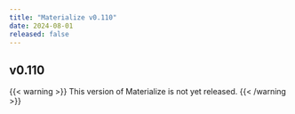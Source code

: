 ```yaml
---
title: "Materialize v0.110"
date: 2024-08-01
released: false
---
```


## v0.110

{{< warning >}}
This version of Materialize is not yet released.
{{< /warning >}}
